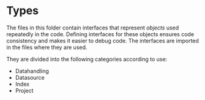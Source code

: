 # Types

The files in this folder contain interfaces that represent *objects* used repeatedly in the code. Defining interfaces for these objects ensures code consistency and makes it easier to debug code. The interfaces are imported in the files where they are used.

They are divided into the following categories according to use: 

* Datahandling
* Datasource
* Index
* Project

